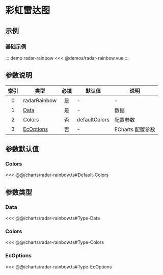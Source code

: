 # 彩虹雷达图

<chart-tags />

## 示例

### 基础示例

::: demo radar-rainbow
<<< @demos/radar-rainbow.vue
:::

## 参数说明

| 索引  | 类型                    | 必填  | 默认值                   | 说明             |
| :---: | ----------------------- | :---: | ------------------------ | ---------------- |
|   0   | radarRainbow            |  是   | -                        | -                |
|   1   | [Data](#data)           |  是   | -                        | 数据             |
|   2   | [Colors](#colors-1)     |  否   | [defaultColors](#colors) | 配置参数         |
|   3   | [EcOptions](#ecoptions) |  否   | -                        | ECharts 配置参数 |

## 参数默认值

### Colors
<<< @@/charts/radar-rainbow.ts#Default-Colors

## 参数类型

### Data
<<< @@/charts/radar-rainbow.ts#Type-Data

### Colors
<<< @@/charts/radar-rainbow.ts#Type-Colors

### EcOptions
<<< @@/charts/radar-rainbow.ts#Type-EcOptions
